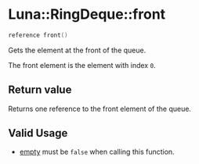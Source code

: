 # Luna::RingDeque::front

```c++
reference front()
```

Gets the element at the front of the queue. 

The front element is the element with index `0`. 

## Return value
Returns one reference to the front element of the queue. 

## Valid Usage
* [empty](class_luna_1_1_ring_deque_1a644718bb2fb240de962dc3c9a1fdf0dc.md) must be `false` when calling this function. 

